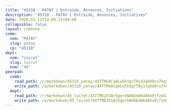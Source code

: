 ```yaml
---
title: "45310 - PATAY | Entraide, Annonces, Initiatives"
description: "45310 - PATAY | Entraide, Annonces, Initiatives"
date: 2020-01-11T14:09:21+09:00
collapsible: false
layout: commune
comm:
  nom: "PATAY"
  slug: patay
  cp: "45310"
dept:
  nom: "Loiret"
  slug: loiret
  num: "45"
peerpad:
  comm:
    read_path: /r/markdown/45310_patay/4XTTMGACq4Lw5h3grT8y3Jq5U9ru7kqtbjAomW2cpTrGUu7Z5
    write_path: /w/markdown/45310_patay/4XTTMGACq4Lw5h3grT8y3Jq5U9ru7kqtbjAomW2cpTrGUu7Z5-K3TgUS2tfMTwUVKY591wyJrxj5u5gtbEDziM9ZpkuTLaFTK8W35Pq2AjperkawaV4QXSyeTwUWH5g8jRBAUNfSk8uexCCRVL17A78DntyYUGSzGYWKd7foGhPwqq8M32Q2ZLh5u5
  dept:
    read_path: /r/markdown/45_loiret/4XTTME2kSQrSgerkNd6EmDKdA5o9jfzUG2SAG8C2qVYb3YXN4
    write_path: /w/markdown/45_loiret/4XTTME2kSQrSgerkNd6EmDKdA5o9jfzUG2SAG8C2qVYb3YXN4-K3TgULpEDoP6p5UphGUnEGQQDb2AQTj81Z2trE1ZVsdtBZSXUbkVLE9oEias3DdMz5vmgxRH8ErfnuyVj2VYfJxxhBMoq5ZxQCDrb2jTVFkww5uEThgDKwT8pF9LfJGTpqNraKjJ
---
```


